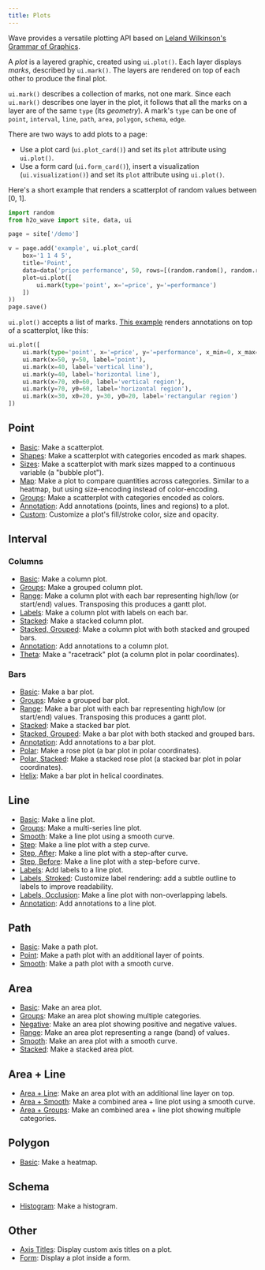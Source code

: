```yaml
---
title: Plots
---
```


Wave provides a versatile plotting API based on [Leland Wilkinson's](https://en.wikipedia.org/wiki/Leland_Wilkinson) [Grammar of Graphics](http://www.springer.com/gp/book/9780387245447).

A *plot* is a layered graphic, created using `ui.plot()`. Each layer displays *marks*, described by `ui.mark()`. The layers are rendered on top of each other to produce the final plot.

`ui.mark()` describes a collection of marks, not one mark. Since each `ui.mark()` describes one layer in the plot, it follows that all the marks on a layer are of the same `type` (its *geometry*). A mark's `type` can be one of `point`, `interval`, `line`, `path`, `area`, `polygon`, `schema`, `edge`.

There are two ways to add plots to a page:
- Use a plot card (`ui.plot_card()`) and set its `plot` attribute using `ui.plot()`.
- Use a form card (`ui.form_card()`), insert a visualization (`ui.visualization()`) and set its `plot` attribute using `ui.plot()`.

Here's a short example that renders a scatterplot of random values between [0, 1].

```py
import random
from h2o_wave import site, data, ui

page = site['/demo']

v = page.add('example', ui.plot_card(
    box='1 1 4 5',
    title='Point',
    data=data('price performance', 50, rows=[(random.random(), random.random()) for _ in range(50)]),
    plot=ui.plot([
        ui.mark(type='point', x='=price', y='=performance')
    ])
))
page.save()
```

`ui.plot()` accepts a list of marks. [This example](examples/plot-point-annotation) renders annotations on top of a scatterplot, like this:

```py
ui.plot([
    ui.mark(type='point', x='=price', y='=performance', x_min=0, x_max=100, y_min=0, y_max=100),  # the plot
    ui.mark(x=50, y=50, label='point'),
    ui.mark(x=40, label='vertical line'),
    ui.mark(y=40, label='horizontal line'),
    ui.mark(x=70, x0=60, label='vertical region'),
    ui.mark(y=70, y0=60, label='horizontal region'),
    ui.mark(x=30, x0=20, y=30, y0=20, label='rectangular region')
])
```

## Point

- [Basic](examples/plot-point): Make a scatterplot.
- [Shapes](examples/plot-point-shapes): Make a scatterplot with categories encoded as mark shapes.
- [Sizes](examples/plot-point-sizes): Make a scatterplot with mark sizes mapped to a continuous variable (a "bubble plot").
- [Map](examples/plot-point-map): Make a plot to compare quantities across categories. Similar to a heatmap, but using size-encoding instead of color-encoding.
- [Groups](examples/plot-point-groups): Make a scatterplot with categories encoded as colors.
- [Annotation](examples/plot-point-annotation): Add annotations (points, lines and regions) to a plot.
- [Custom](examples/plot-point-custom): Customize a plot's fill/stroke color, size and opacity.

## Interval

### Columns

- [Basic](examples/plot-interval): Make a column plot.
- [Groups](examples/plot-interval-groups): Make a grouped column plot.
- [Range](examples/plot-interval-range): Make a column plot with each bar representing high/low (or start/end) values. Transposing this produces a gantt plot.
- [Labels](examples/plot-interval-labels): Make a column plot with labels on each bar.
- [Stacked](examples/plot-interval-stacked): Make a stacked column plot.
- [Stacked, Grouped](examples/plot-interval-stacked-grouped): Make a column plot with both stacked and grouped bars.
- [Annotation](examples/plot-interval-annotation): Add annotations to a column plot.
- [Theta](examples/plot-interval-theta): Make a "racetrack" plot (a column plot in polar coordinates).

### Bars

- [Basic](examples/plot-interval-transpose): Make a bar plot.
- [Groups](examples/plot-interval-groups-transpose): Make a grouped bar plot.
- [Range](examples/plot-interval-range-transpose): Make a bar plot with each bar representing high/low (or start/end) values. Transposing this produces a gantt plot.
- [Stacked](examples/plot-interval-stacked-transpose): Make a stacked bar plot.
- [Stacked, Grouped](examples/plot-interval-stacked-grouped-transpose): Make a bar plot with both stacked and grouped bars.
- [Annotation](examples/plot-interval-annotation-transpose): Add annotations to a bar plot.
- [Polar](examples/plot-interval-polar): Make a rose plot (a bar plot in polar coordinates).
- [Polar, Stacked](examples/plot-interval-polar-stacked): Make a stacked rose plot (a stacked bar plot in polar coordinates).
- [Helix](examples/plot-interval-helix): Make a bar plot in helical coordinates.

## Line

- [Basic](examples/plot-line): Make a line plot.
- [Groups](examples/plot-line-groups): Make a multi-series line plot.
- [Smooth](examples/plot-line-smooth): Make a line plot using a smooth curve.
- [Step](examples/plot-step): Make a line plot with a step curve.
- [Step, After](examples/plot-step-after): Make a line plot with a step-after curve.
- [Step, Before](examples/plot-step-before): Make a line plot with a step-before curve.
- [Labels](examples/plot-line-labels): Add labels to a line plot.
- [Labels, Stroked](examples/plot-line-labels-stroked): Customize label rendering: add a subtle outline to labels to improve readability.
- [Labels, Occlusion](examples/plot-line-labels-no-overlap): Make a line plot with non-overlapping labels.
- [Annotation](examples/plot-line-annotation): Add annotations to a line plot.

## Path

- [Basic](examples/plot-path): Make a path plot.
- [Point](examples/plot-path-point): Make a path plot with an additional layer of points.
- [Smooth](examples/plot-path-smooth): Make a path plot with a smooth curve.

## Area

- [Basic](examples/plot-area): Make an area plot.
- [Groups](examples/plot-area-groups): Make an area plot showing multiple categories.
- [Negative](examples/plot-area-negative): Make an area plot showing positive and negative values.
- [Range](examples/plot-area-range): Make an area plot representing a range (band) of values.
- [Smooth](examples/plot-area-smooth): Make an area plot with a smooth curve.
- [Stacked](examples/plot-area-stacked): Make a stacked area plot.

## Area + Line

- [Area + Line](examples/plot-area-line): Make an area plot with an additional line layer on top.
- [Area + Smooth](examples/plot-area-line-smooth): Make a combined area + line plot using a smooth curve.
- [Area + Groups](examples/plot-area-line-groups): Make an combined area + line plot showing multiple categories.

## Polygon

- [Basic](examples/plot-polygon): Make a heatmap.

## Schema
- [Histogram](examples/plot-histogram): Make a histogram.

## Other

- [Axis Titles](examples/plot-axis-title): Display custom axis titles on a plot.
- [Form](examples/plot-form): Display a plot inside a form.
